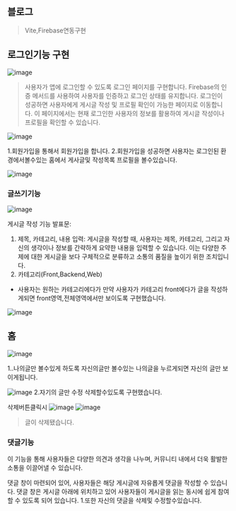 

## 블로그 
> Vite,Firebase연동구현


## 로그인기능 구현
![image](https://github.com/qwa1822/Blog22/assets/58835205/c0c6d5f7-29b5-4234-966d-3621944e4d3b)

> 사용자가 앱에 로그인할 수 있도록 로그인 페이지를 구현합니다. Firebase의 인증 메서드를 사용하여 사용자를 인증하고 로그인 상태를 유지합니다.
로그인이 성공하면 사용자에게 게시글 작성 및 프로필 확인이 가능한 페이지로 이동합니다.
>이 페이지에서는 현재 로그인한 사용자의 정보를 활용하여 게시글 작성이나 프로필을 확인할 수 있습니다.

![image](https://github.com/qwa1822/Blog22/assets/58835205/feea5bc3-4815-4319-8d8e-4401fc9bcd33)

1.회원가입을 통해서 회원가입을 합니다.
2.회원가입을 성공하면 사용자는 로그인된 환경에서볼수있는 홈에서 게사글및 작성목록 프로필을 볼수있습니다.

![image](https://github.com/qwa1822/Blog22/assets/58835205/54a11db3-42ea-4208-8a4e-07dd892f01bb)





### 글쓰기기능
![image](https://github.com/qwa1822/Blog22/assets/58835205/16447e69-54ee-4e7b-8267-ef1c4011c1aa)

게시글 작성 기능 발표문:

1. 제목, 카테고리, 내용 입력:
게시글을 작성할 때, 사용자는 제목, 카테고리, 그리고 자신의 생각이나 정보를 간략하게 요약한 내용을 입력할 수 있습니다. 이는 다양한 주제에 대한 게시글을 보다 구체적으로 분류하고 소통의 품질을 높이기 위한 조치입니다.
2. 카테고리(Front,Backend,Web) 
-  사용자는 원하는 카테고리에다가 만약 사용자가 카테고리 front에다가 글을 작성하게되면 front영역,전체영역에서만 보이도록 구현했습니다.

  ![image](https://github.com/qwa1822/Blog22/assets/58835205/07a78680-33e4-4420-a263-348558b69ff0)


## 홈

![image](https://github.com/qwa1822/Blog22/assets/58835205/9d935167-b194-4df8-a106-a8969aa15c13)


1..나의글만 볼수있게 하도록 자신의글만 볼수있는 나의글을 누르게되면 자신의 글만 보이게됩니다.


![image](https://github.com/qwa1822/Blog22/assets/58835205/09a9e086-8cdf-4e23-a660-64f1e6b95594)
2.자기의 글만 수정 삭제할수있도록 구현했습니다.

삭제버튼클릭시
![image](https://github.com/qwa1822/Blog22/assets/58835205/7773c5ed-45a8-4d11-b8d0-0e5f4a7bba0a)
![image](https://github.com/qwa1822/Blog22/assets/58835205/a344aa26-748d-4a90-bd08-fb3ee81a8998)
>글이 삭제됐습니다.

### 댓글기능
이 기능을 통해 사용자들은 다양한 의견과 생각을 나누며, 커뮤니티 내에서 더욱 활발한 소통을 이끌어낼 수 있습니다.

댓글 창이 마련되어 있어, 사용자들은 해당 게시글에 자유롭게 댓글을 작성할 수 있습니다. 댓글 창은 게시글 아래에 위치하고 있어 
사용자들이 게시글을 읽는 동시에 쉽게 참여할 수 있도록 되어 있습니다.
1.또한 자신의 댓글을 삭제및 수정할수있습니다.


